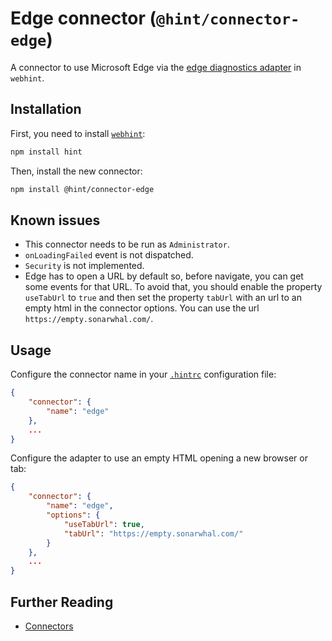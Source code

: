 # Edge connector (`@hint/connector-edge`)

A connector to use Microsoft Edge via the [edge diagnostics
adapter][eda] in `webhint`.

## Installation

First, you need to install [`webhint`](https://webhint.io/):

```bash
npm install hint
```

Then, install the new connector:

```bash
npm install @hint/connector-edge
```

## Known issues

* This connector needs to be run as `Administrator`.
* `onLoadingFailed` event is not dispatched.
* `Security` is not implemented.
* Edge has to open a URL by default so, before navigate,
  you can get some events for that URL. To avoid that,
  you should enable the property `useTabUrl` to `true`
  and then set the property `tabUrl` with an url to an empty
  html in the connector options. You can use the url
  `https://empty.sonarwhal.com/`.

## Usage

Configure the connector name in your [`.hintrc`][hintrc]
configuration file:

```json
{
    "connector": {
        "name": "edge"
    },
    ...
}
```

Configure the adapter to use an empty HTML opening a new
browser or tab:

```json
{
    "connector": {
        "name": "edge",
        "options": {
            "useTabUrl": true,
            "tabUrl": "https://empty.sonarwhal.com/"
        }
    },
    ...
}
```

## Further Reading

* [Connectors][connectors]

<!-- Link labels: -->

[eda]: https://github.com/Microsoft/edge-diagnostics-adapter
[hintrc]: https://webhint.io/docs/user-guide/further-configuration/hintrc-formats/
[connectors]: https://webhint.io/docs/user-guide/concepts/connectors/
